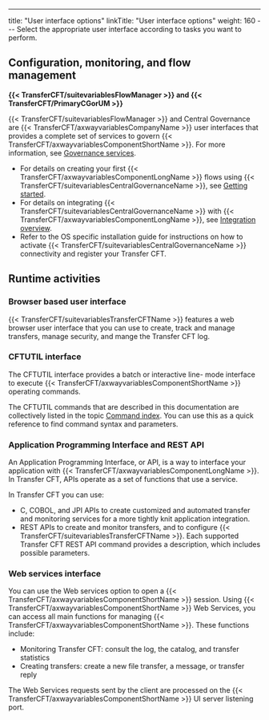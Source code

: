---
title: "User  interface options"
linkTitle: "User interface options"
weight: 160
--- Select the appropriate user interface according to tasks you want to perform.

## Configuration, monitoring, and flow management

****{{< TransferCFT/suitevariablesFlowManager  >}} and {{< TransferCFT/PrimaryCGorUM  >}}****

{{< TransferCFT/suitevariablesFlowManager  >}} and Central Governance are {{< TransferCFT/axwayvariablesCompanyName  >}} user interfaces that provides a complete set of services to govern {{< TransferCFT/axwayvariablesComponentShortName  >}}. For more information, see [Governance services](../c_cg_concepts).

- For details on creating your first {{< TransferCFT/axwayvariablesComponentLongName >}} flows using {{< TransferCFT/suitevariablesCentralGovernanceName >}}, see [Getting started](../../troubleshoot_intro/collecting_information/gettingstarted_intro).
- For details on integrating {{< TransferCFT/suitevariablesCentralGovernanceName >}} with {{< TransferCFT/axwayvariablesComponentLongName >}}, see [Integration overview](../../governance_services_intro/governance_overview).
- Refer to the OS specific installation guide for instructions on how to activate {{< TransferCFT/suitevariablesCentralGovernanceName >}} connectivity and register your Transfer CFT.

## Runtime activities

### Browser based user interface

{{< TransferCFT/suitevariablesTransferCFTName  >}} features a web browser user interface that you can use to create, track and manage transfers, manage security, and mange the Transfer CFT log.

<span id="CFTUTIL_interface"></span>

### CFTUTIL interface

The CFTUTIL interface provides a batch or interactive line- mode interface
to execute {{< TransferCFT/axwayvariablesComponentShortName  >}} operating commands.

The CFTUTIL commands that are described in this documentation are collectively listed
in the topic [Command index](../../c_intro_userinterfaces/command_summary). You can use this as a quick reference
to find command syntax and parameters.

### Application Programming Interface and REST API

An Application Programming Interface, or API, is a way to interface your application with {{< TransferCFT/axwayvariablesComponentLongName  >}}. In Transfer CFT, APIs operate as a set of functions
that use a service.

In Transfer CFT you can use:

- C, COBOL, and JPI APIs to create customized and automated transfer and monitoring services for a more tightly knit application integration.
- REST APIs to create and monitor transfers, and to configure {{< TransferCFT/suitevariablesTransferCFTName >}}. Each supported Transfer CFT REST API command provides a description, which includes possible parameters.

### Web services interface

You can use the Web services option to open a {{< TransferCFT/axwayvariablesComponentShortName  >}} session.
Using {{< TransferCFT/axwayvariablesComponentShortName  >}} Web Services, you can access all main functions for
managing {{< TransferCFT/axwayvariablesComponentShortName  >}}. These functions include:

- Monitoring Transfer
    CFT: consult the log, the catalog, and transfer statistics
- Creating transfers:
    create a new file transfer, a message, or transfer reply

The Web Services requests sent by the client are processed on the {{< TransferCFT/axwayvariablesComponentShortName  >}} UI server listening port.

